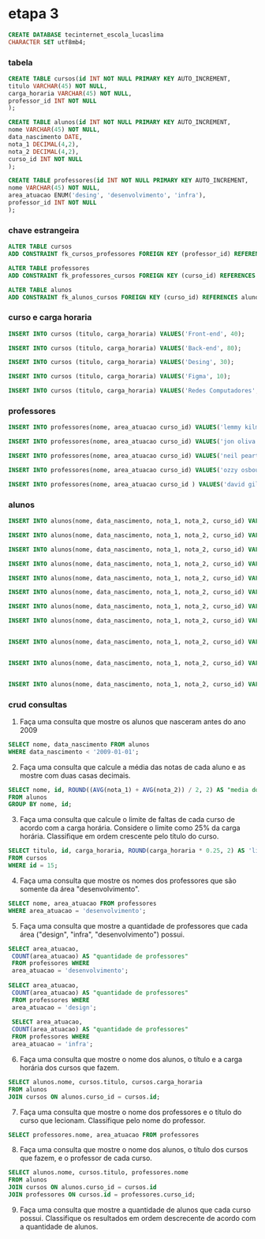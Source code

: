 # etapa 3
```sql
CREATE DATABASE tecinternet_escola_lucaslima
CHARACTER SET utf8mb4;
```
### tabela
```sql
CREATE TABLE cursos(id INT NOT NULL PRIMARY KEY AUTO_INCREMENT,
titulo VARCHAR(45) NOT NULL,
carga_horaria VARCHAR(45) NOT NULL,
professor_id INT NOT NULL
);

CREATE TABLE alunos(id INT NOT NULL PRIMARY KEY AUTO_INCREMENT,
nome VARCHAR(45) NOT NULL,
data_nascimento DATE,
nota_1 DECIMAL(4,2),
nota_2 DECIMAL(4,2),
curso_id INT NOT NULL 
);

CREATE TABLE professores(id INT NOT NULL PRIMARY KEY AUTO_INCREMENT,
nome VARCHAR(45) NOT NULL,
area_atuacao ENUM('desing', 'desenvolvimento', 'infra'),
professor_id INT NOT NULL
);
```

### chave estrangeira
```sql
ALTER TABLE cursos
ADD CONSTRAINT fk_cursos_professores FOREIGN KEY (professor_id) REFERENCES professores(id);

ALTER TABLE professores
ADD CONSTRAINT fk_professores_cursos FOREIGN KEY (curso_id) REFERENCES cursos(id);

ALTER TABLE alunos
ADD CONSTRAINT fk_alunos_cursos FOREIGN KEY (curso_id) REFERENCES alunos(id);

```

### curso e carga horaria
```sql
INSERT INTO cursos (titulo, carga_horaria) VALUES('Front-end', 40);

INSERT INTO cursos (titulo, carga_horaria) VALUES('Back-end', 80);

INSERT INTO cursos (titulo, carga_horaria) VALUES('Desing', 30);

INSERT INTO cursos (titulo, carga_horaria) VALUES('Figma', 10);

INSERT INTO cursos (titulo, carga_horaria) VALUES('Redes Computadores', 100);
```

### professores
```sql
INSERT INTO professores(nome, area_atuacao curso_id) VALUES('lemmy kilmister', 'desing', 16);

INSERT INTO professores(nome, area_atuacao curso_id) VALUES('jon oliva', 'infra', 17);

INSERT INTO professores(nome, area_atuacao curso_id) VALUES('neil peart', 'desing', 16);

INSERT INTO professores(nome, area_atuacao curso_id) VALUES('ozzy osbourne', 'desenvolvimento', 14);

INSERT INTO professores(nome, area_atuacao curso_id ) VALUES('david gilmour', 'desenvolvimento', 14);
```

### alunos
```sql
INSERT INTO alunos(nome, data_nascimento, nota_1, nota_2, curso_id) VALUES('marcos', '2000-03-07' , 10, 6, 17);

INSERT INTO alunos(nome, data_nascimento, nota_1, nota_2, curso_id) VALUES('luan', '2006-09-08', 6, 9, 16);

INSERT INTO alunos(nome, data_nascimento, nota_1, nota_2, curso_id) VALUES('pietra', '2009-08-07', 4, 5, 17);

INSERT INTO alunos(nome, data_nascimento, nota_1, nota_2, curso_id) VALUES('lima','1990-01-03', 10, 2, 13 );

INSERT INTO alunos(nome, data_nascimento, nota_1, nota_2, curso_id) VALUES('lua', '2009-01-12', 10, 2, 14);

INSERT INTO alunos(nome, data_nascimento, nota_1, nota_2, curso_id) VALUES('amora', '2010-02-11', 10, 2, 16);

INSERT INTO alunos(nome, data_nascimento, nota_1, nota_2, curso_id) VALUES('kelly', '1997-01-01', 10, 2, 16);

INSERT INTO alunos(nome, data_nascimento, nota_1, nota_2, curso_id) VALUES('elly', '1997-01-01', 10, 2, 16);


INSERT INTO alunos(nome, data_nascimento, nota_1, nota_2, curso_id) VALUES('ly', '1997-01-01', 10, 2, 16);


INSERT INTO alunos(nome, data_nascimento, nota_1, nota_2, curso_id) VALUES('elly', '1997-01-01', 10, 2, 16);


INSERT INTO alunos(nome, data_nascimento, nota_1, nota_2, curso_id) VALUES('ly', '1997-01-01', 10, 2, 16);
```
### crud consultas


1) Faça uma consulta que mostre os alunos que nasceram antes do ano 2009 
```sql
SELECT nome, data_nascimento FROM alunos
WHERE data_nascimento < '2009-01-01';
```

2) Faça uma consulta que calcule a média das notas de cada aluno e as mostre com duas casas decimais.
```sql
SELECT nome, id, ROUND((AVG(nota_1) + AVG(nota_2)) / 2, 2) AS "media dos alunos"
FROM alunos
GROUP BY nome, id;
```

3) Faça uma consulta que calcule o limite de faltas de cada curso de acordo com a carga horária. Considere o limite como 25% da carga horária. Classifique em ordem crescente pelo título do curso.
```sql
SELECT titulo, id, carga_horaria, ROUND(carga_horaria * 0.25, 2) AS 'limite de faltas' 
FROM cursos
WHERE id = 15; 
```

4) Faça uma consulta que mostre os nomes dos professores que são somente da área "desenvolvimento".
```sql
SELECT nome, area_atuacao FROM professores
WHERE area_atuacao = 'desenvolvimento';
```

5) Faça uma consulta que mostre a quantidade de professores que cada área ("design", "infra", "desenvolvimento") possui.
```sql
SELECT area_atuacao,
 COUNT(area_atuacao) AS "quantidade de professores"  
 FROM professores WHERE  
 area_atuacao = 'desenvolvimento';
 
SELECT area_atuacao,
 COUNT(area_atuacao) AS "quantidade de professores"  
 FROM professores WHERE  
 area_atuacao = 'design';  
 
 SELECT area_atuacao,
 COUNT(area_atuacao) AS "quantidade de professores"  
 FROM professores WHERE  
 area_atuacao = 'infra';  
```

6) Faça uma consulta que mostre o nome dos alunos, o título e a carga horária dos cursos que fazem.
```sql
SELECT alunos.nome, cursos.titulo, cursos.carga_horaria
FROM alunos
JOIN cursos ON alunos.curso_id = cursos.id;
```

7) Faça uma consulta que mostre o nome dos professores e o título do curso que lecionam. Classifique pelo nome do professor.
```sql
SELECT professores.nome, area_atuacao FROM professores
```
8) Faça uma consulta que mostre o nome dos alunos, o título dos cursos que fazem, e o professor de cada curso.
```sql
SELECT alunos.nome, cursos.titulo, professores.nome
FROM alunos
JOIN cursos ON alunos.curso_id = cursos.id
JOIN professores ON cursos.id = professores.curso_id;
```
9) Faça uma consulta que mostre a quantidade de alunos que cada curso possui. Classifique os resultados em ordem descrecente de acordo com a quantidade de alunos.
```sql
```



